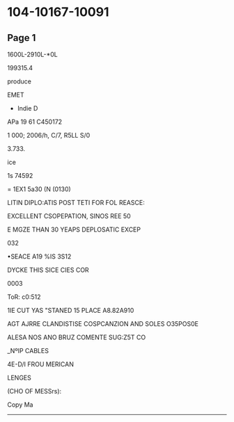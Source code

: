 # 104-10167-10091

## Page 1

1600L-2910L-*0L

199315.4

produce

EMET

- Indie D

APa 19 61 C450172

1 000; 2006/h, C/7, R5LL S/0

3.733.

ice

1s 74592

= 1EX1 5a30 (N (0130)

LITIN DIPLO:ATIS POST TETI FOR FOL REASCE:

EXCELLENT CSOPEPATION, SINOS REE 50

E MGZE THAN 30 YEAPS DEPLOSATIC EXCEP

032

•SEACE A19 %IS 3S12

DYCKE THIS SICE CIES COR

0003

ToR: c0:512

1IE CUT YAS "STANED 15 PLACE A8.82A910

AGT AJRRE CLANDISTISE COSPCANZION AND SOLES O35POS0E

ALESA NOS ANO BRUZ COMENTE SUG:Z5T CO

_NºIP CABLES

4E-D/I FROU MERICAN

LENGES

(CHO OF MESSrs):

Copy Ma

---

